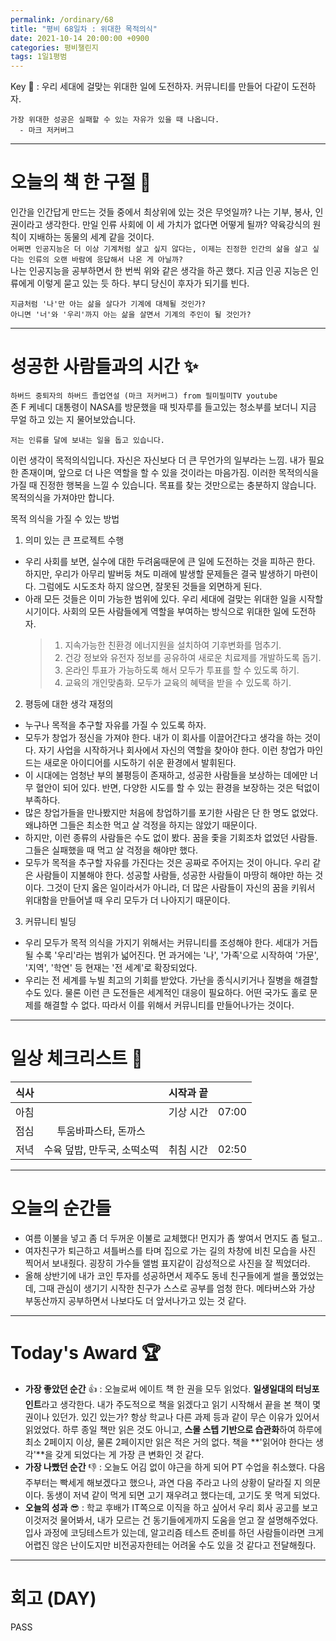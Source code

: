 ```yaml
---
permalink: /ordinary/68
title: "평비 68일차 : 위대한 목적의식"
date: 2021-10-14 20:00:00 +0900
categories: 평비챌린지
tags: 1일1평범
---  
```

Key 🔑 : 우리 세대에 걸맞는 위대한 일에 도전하자. 커뮤니티를 만들어 다같이 도전하자.
```
가장 위대한 성공은 실패할 수 있는 자유가 있을 때 나옵니다.
  - 마크 저커버그
```

---
# 오늘의 책 한 구절 📕
인간을 인간답게 만드는 것들 중에서 최상위에 있는 것은 무엇일까? 나는 기부, 봉사, 인권이라고 생각한다. 만일 인류 사회에 이 세 가치가 없다면 어떻게 될까? 약육강식의 원칙이 지배하는 동물의 세계 같을 것이다.  
`어쩌면 인공지능은 더 이상 기계처럼 살고 싶지 않다는, 이제는 진정한 인간의 삶을 살고 싶다는 인류의 오랜 바람에 응답해서 나온 게 아닐까?`  
나는 인공지능을 공부하면서 한 번씩 위와 같은 생각을 하곤 했다. 지금 인공 지능은 인류에게 이렇게 묻고 있는 듯 하다. 부디 당신이 후자가 되기를 빈다.  
```
지금처럼 '나'만 아는 삶을 살다가 기계에 대체될 것인가?
아니면 '너'와 '우리'까지 아는 삶을 살면서 기계의 주인이 될 것인가?
```

---
# 성공한 사람들과의 시간 ✨
`하버드 중퇴자의 하버드 졸업연설 (마크 저커버그) from 필미필미TV youtube`  
존 F 케네디 대통령이 NASA를 방문했을 때 빗자루를 들고있는 청소부를 보더니 지금 무얼 하고 있는 지 물어보았습니다.

```
저는 인류를 달에 보내는 일을 돕고 있습니다.
```

이런 생각이 목적의식입니다. 자신은 자신보다 더 큰 무언가의 일부라는 느낌. 내가 필요한 존재이며, 앞으로 더 나은 역할을 할 수 있을 것이라는 마음가짐. 이러한 목적의식을 가질 때 진정한 행복을 느낄 수 있습니다. 목표를 찾는 것만으로는 충분하지 않습니다. 목적의식을 가져야만 합니다.

목적 의식을 가질 수 있는 방법
1. 의미 있는 큰 프로젝트 수행
  - 우리 사회를 보면, 실수에 대한 두려움때문에 큰 일에 도전하는 것을 피하곤 한다. 하지만, 우리가 아무리 발버둥 쳐도 미래에 발생할 문제들은 결국 발생하기 마련이다. 그럼에도 시도조차 하지 않으면, 잘못된 것들을 외면하게 된다.
  - 아래 모든 것들은 이미 가능한 범위에 있다. 우리 세대에 걸맞는 위대한 일을 시작할 시기이다. 사회의 모든 사람들에게 역할을 부여하는 방식으로 위대한 일에 도전하자.
      >1. 지속가능한 친환경 에너지원을 설치하여 기후변화를 멈추기.  
      >2. 건강 정보와 유전자 정보를 공유하여 새로운 치료제를 개발하도록 돕기.  
      >3. 온라인 투표가 가능하도록 해서 모두가 투표를 할 수 있도록 하기.  
      >4. 교육의 개인맞춤화. 모두가 교육의 혜택을 받을 수 있도록 하기.  
2. 평등에 대한 생각 재정의
  - 누구나 목적을 추구할 자유를 가질 수 있도록 하자.
  - 모두가 창업가 정신을 가져야 한다. 내가 이 회사를 이끌어간다고 생각을 하는 것이다. 자기 사업을 시작하거나 회사에서 자신의 역할을 찾아야 한다. 이런 창업가 마인드는 새로운 아이디어를 시도하기 쉬운 환경에서 발휘된다.
  - 이 시대에는 엄청난 부의 불평등이 존재하고, 성공한 사람들을 보상하는 데에만 너무 혈안이 되어 있다. 반면, 다양한 시도를 할 수 있는 환경을 보장하는 것은 턱없이 부족하다.
  - 많은 창업가들을 만나봤지만 처음에 창업하기를 포기한 사람은 단 한 명도 없었다. 왜냐하면 그들은 최소한 먹고 살 걱정을 하지는 않았기 때문이다.
  - 하지만, 이런 종류의 사람들은 수도 없이 봤다. 꿈을 좇을 기회조차 없었던 사람들. 그들은 실패했을 때 먹고 살 걱정을 해야만 했다.
  - 모두가 목적을 추구할 자유를 가진다는 것은 공짜로 주어지는 것이 아니다. 우리 같은 사람들이 지불해야 한다. 성공할 사람들, 성공한 사람들이 마땅히 해야만 하는 것이다. 그것이 단지 옳은 일이라서가 아니라, 더 많은 사람들이 자신의 꿈을 키워서 위대함을 만들어낼 때 우리 모두가 더 나아지기 때문이다.
3. 커뮤니티 빌딩
  - 우리 모두가 목적 의식을 가지기 위해서는 커뮤니티를 조성해야 한다. 세대가 거듭될 수록 '우리'라는 범위가 넓어진다. 먼 과거에는 '나', '가족'으로 시작하여 '가문', '지역', '학연' 등 현재는 '전 세계'로 확장되었다.
  - 우리는 전 세계를 누빌 최고의 기회를 받았다. 가난을 종식시키거나 질병을 해결할 수도 있다. 물론 이런 큰 도전들은 세계적인 대응이 필요하다. 어떤 국가도 홀로 문제를 해결할 수 없다. 따라서 이를 위해서 커뮤니티를 만들어나가는 것이다.

---
# 일상 체크리스트 📃

| 식사 |  | 시작과 끝 |  |
|:----:|:----:|:----:|:----:|
| 아침 |  | 기상 시간 | 07:00 |
| 점심 | 투움바파스타, 돈까스 |  |  |
| 저녁 | 수육 덮밥, 만두국, 소떡소떡 | 취침 시간 | 02:50 |

---
# 오늘의 순간들
- 여름 이불을 넣고 좀 더 두꺼운 이불로 교체했다! 먼지가 좀 쌓여서 먼지도 좀 털고..
- 여자친구가 퇴근하고 셔틀버스를 타며 집으로 가는 길의 차창에 비친 모습을 사진 찍어서 보내줬다. 굉장히 가수들 앨범 표지같이 감성적으로 사진을 잘 찍었더라.
- 올해 상반기에 내가 코인 투자를 성공하면서 제주도 동네 친구들에게 썰을 풀었었는데, 그때 관심이 생기기 시작한 친구가 스스로 공부를 엄청 한다. 메타버스와 가상 부동산까지 공부하면서 나보다도 더 앞서나가고 있는 것 같다.

---
# Today's Award 🏆
- **가장 좋았던 순간** 👍 : 오늘로써 에이트 책 한 권을 모두 읽었다. **일생일대의 터닝포인트**라고 생각한다. 내가 주도적으로 책을 읽겠다고 읽기 시작해서 끝을 본 책이 몇 권이나 있던가. 있긴 있는가? 항상 학교나 다른 과제 등과 같이 무슨 이유가 있어서 읽었었다. 하루 종일 책만 읽은 것도 아니고, **스몰 스텝 기반으로 습관화**하여 하루에 최소 2페이지 이상, 물론 2페이지만 읽은 적은 거의 없다. 책을 **'읽어야 한다는 생각'**을 갖게 되었다는 게 가장 큰 변화인 것 같다.
- **가장 나빴던 순간** 👎 : 오늘도 어김 없이 야근을 하게 되어 PT 수업을 취소했다. 다음 주부터는 빡세게 해보겠다고 했으나, 과연 다음 주라고 나의 상황이 달라질 지 의문이다. 동생이 저녁 같이 먹게 되면 고기 재우려고 했다는데, 고기도 못 먹게 되었다.
- **오늘의 성과** 😎 : 학교 후배가 IT쪽으로 이직을 하고 싶어서 우리 회사 공고를 보고 이것저것 물어봐서, 내가 모르는 건 동기들에게까지 도움을 얻고 잘 설명해주었다. 입사 과정에 코딩테스트가 있는데, 알고리즘 테스트 준비를 하던 사람들이라면 크게 어렵진 않은 난이도지만 비전공자한테는 어려울 수도 있을 것 같다고 전달해줬다.

---
# 회고 (DAY)
PASS